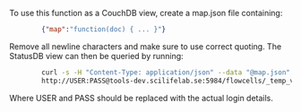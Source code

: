 To use this function as a CouchDB view, create a map.json file containing:
```json
        {"map":"function(doc) { ... }"}
```
Remove all newline characters and make sure to use correct quoting.
The StatusDB view can then be queried by running:
```bash
        curl -s -H "Content-Type: application/json" --data "@map.json" \
        http://USER:PASS@tools-dev.scilifelab.se:5984/flowcells/_temp_view
```
Where USER and PASS should be replaced with the actual login details.
